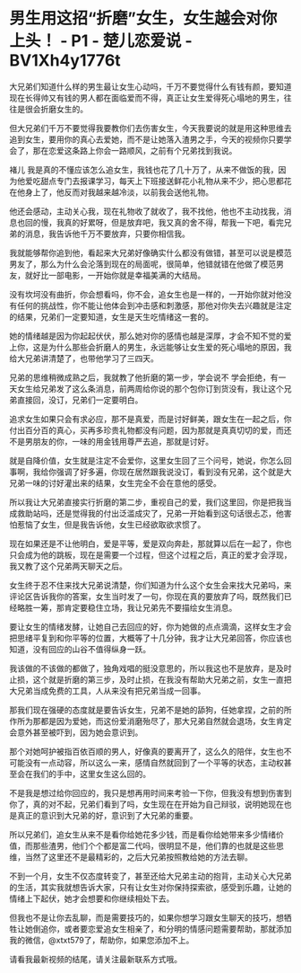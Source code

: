 # 男生用这招“折磨”女生，女生越会对你上头！ - P1 - 楚儿恋爱说 - BV1Xh4y1776t

大兄弟们知道什么样的男生最让女生心动吗，千万不要觉得什么有钱有颜，要知道现在长得帅又有钱的男人都在面临爱而不得，真正让女生爱得死心塌地的男生，往往是很会折磨女生的。

但大兄弟们千万不要觉得我要教你们去伤害女生，今天我要说的就是用这种思维去追到女生，要用你的真心去爱她，而不是让她落入渣男之手，今天的视频你只要学会了，那在恋爱这条路上你会一路顺风，之前有个兄弟找到我说。

褚儿 我是真的不懂应该怎么追女生，我钱也花了几十万了，从来不做饭的我，因为他爱吃甜点专门去报课学习，每天上下班接送鲜花小礼物从来不少，把心思都花在他身上了，他反而对我越来越冷淡，以前我会送他礼物。

他还会感动，主动关心我，现在礼物收了就收了，我不找他，他也不主动找我，消息也回的慢，我真的好累呀，但是放弃吧，我又真的舍不得，帮我一下吧，看完兄弟的消息，我告诉他千万不要放弃，只要你相信我。

我就能够帮你追到他，看起来大兄弟好像确实什么都没有做错，甚至可以说是模范男友了，那么为什么会沦落到现在的局面呢，很简单，他错就错在他做了模范男友，就好比一部电影，一开始你就是幸福美满的大结局。

没有坎坷没有曲折，你会想看吗，你不会，追女生也是一样的，一开始你就对他没有任何的挑战性，你不能让他体会到冲击感和刺激感，那他对你失去兴趣就是注定的结果，兄弟们一定要知道，女生是天生吃情绪这一套的。

她的情绪越是因为你起起伏伏，那么她对你的感情也越是深厚，才会不知不觉的爱上你，这是为什么那些会折磨人的男生，永远能够让女生爱的死心塌地的原因，我给大兄弟讲清楚了，也带他学习了三四天。

兄弟的思维稍微成熟之后，我就教了他折磨的第一步，学会说不 学会拒绝，有一天女生给兄弟发了这么条消息，前两周给你说的那个包你订到货没有，我让这个兄弟直接回，没订，兄弟们一定要明白。

追求女生如果只会有求必应，那不是真爱，而是讨好鲜美，跟女生在一起之后，你付出百分百的真心，买再多珍贵礼物都没有问题，因为那就是真真切切的爱，而还不是男朋友的你，一味的用金钱用尊严去追，那就是讨好。

就是自降价值，女生就是注定不会爱你，这里女生回了三个问号，她说，你怎么回事啊，我给你强调了好多遍，你现在居然跟我说没订，看到没有兄弟，这个就是大兄弟一味的讨好灌出来的结果，女生完全不会在意他的感受。

所以我让大兄弟直接实行折磨的第二步，重视自己的爱，我们这里回，你是把我当成救助站吗，还是觉得我的付出泛滥成灾了，兄弟一开始看到这句话很忐忑，他害怕惹恼了女生，但是我告诉他，女生已经欲取欲求惯了。

现在如果还是不让他明白，爱是平等，爱是双向奔赴，那就算以后在一起了，你也只会成为他的跳板，现在是需要一个过程，但这个过程之后，真正的爱才会浮现，我又教了这个兄弟两天聊天之后。

女生终于忍不住来找大兄弟说清楚，你们知道为什么这个女生会来找大兄弟吗，来评论区告诉我你的答案，女生当时发了一句，你现在真的要放弃了吗，既然我们已经略胜一筹，那肯定要稳住立场，我让兄弟先不要描绘女生消息。

要让女生的情绪发酵，让她自己去回应的好，你为她做的点点滴滴，这样女生才会把思绪平复到和你平等的位置，大概等了十几分钟，我才让大兄弟回答，你应该也知道，没有回应的山谷不值得纵身一跃。

我该做的不该做的都做了，独角戏唱的挺没意思的，所以我这也不是放弃，是及时止损，这个就是折磨的第三步，及时止损，在我没有帮助大兄弟之前，女生一直把大兄弟当成免费的工具，人从来没有把兄弟当成一回事。

那我们现在强硬的态度就是要告诉女生，兄弟不是她的舔狗，任她拿捏，之前的所作所为那都是因为爱她，而这份爱消磨殆尽了，那大兄弟自然就会退场，女生肯定会意外甚至被吓到，因为她会意识到。

那个对她呵护被指百依百顺的男人，好像真的要离开了，这么久的陪伴，女生也不可能没有一点动容，所以这么一来，感情自然就回到了一个平等的状态，主动权甚至会在我们的手中，这里女生这么回的。

不是我是想过给你回应的，我只是想再用时间来考验一下你，但我没有想到伤害到你了，真的对不起，兄弟们看到了吗，女生现在在开始为自己辩驳，说明她现在也是真正的意识到大兄弟的好，意识到了大兄弟的重要。

所以兄弟们，追女生从来不是看你给她花多少钱，而是看你给她带来多少情绪价值，而那些渣男，他们个个都是富二代吗，很明显不是，他们靠的也就是这些思维，当然了这里还不是最精彩的，之后大兄弟按照教给她的方法去聊。

不到一个月，女生不仅态度转变了，甚至还给大兄弟主动的抱背，主动关心大兄弟的生活，其实我就想告诉大家，只有让女生对你保持探索欲，感受到乐趣，让她的情绪上下起伏，她才会想要和你继续相处下去。

但我也不是让你去乱聊，而是需要技巧的，如果你想学习跟女生聊天的技巧，想牺牲让她倒追你，或者要恋爱追女生相亲了，和分明的情感问题需要帮助，那就添加我的微信，@xtxt579了，帮助你，如果您添加不上。

请看我最新视频的结尾，请关注最新联系方式哦。